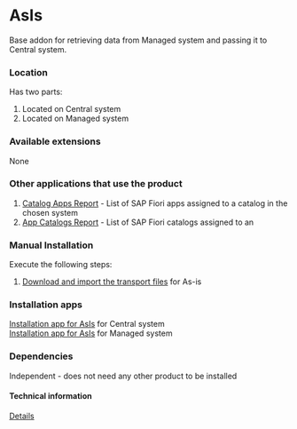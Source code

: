 # AsIs

Base addon for retrieving data from Managed system and passing it to Central system.

### Location
Has two parts:
1. Located on Central system
2. Located on Managed system

### Available extensions
None

### Other applications that use the product
1. [Catalog Apps Report](ca.md) - List of SAP Fiori apps assigned to a catalog in the chosen system
2. [App Catalogs Report](ac.md) - List of SAP Fiori catalogs assigned to an

### Manual Installation 
Execute the following steps:
1. [Download and import the transport files](/inst/step-0.md) for As-is

### Installation apps
[Installation app for AsIs](in-asis-cen.md) for Central system<br>
[Installation app for AsIs](in-asis-man.md) for Managed system

### Dependencies
Independent - does not need any other product to be installed

#### Technical information
[Details](/asis-tech.md)